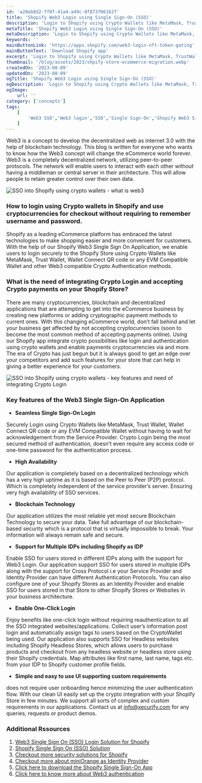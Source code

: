 ```yaml
---
id: 'a28eb8d2-ff8f-41a4-a49c-8f873f06162f'
title: 'Shopify Web3 Login using Single Sign-On (SSO)'
description: 'Login to Shopify using Crypto Wallets like MetaMask, TrustWallet, Wallet Connect & enable Web3 based Login using Single Sign On-SSO for Shopify Plus & Non-Plus.'
metaTitle: 'Shopify Web3 Login using Single Sign-On (SSO)'
metaDescription: 'Login to Shopify using Crypto Wallets like MetaMask, TrustWallet, Wallet Connect & enable Web3 based Login using Single Sign On-SSO for Shopify Plus & Non-Plus.'
keywords: ''
mainButtonLink: 'https://apps.shopify.com/web3-login-nft-token-gating'
mainButtonText: 'Download Shopify app'
excerpt: 'Login to Shopify using Crypto Wallets like MetaMask, TrustWallet, Wallet Connect & enable Web3 based Login using Single Sign On-SSO for Shopify Plus & Non-Plus.'
thumbnail: '/blog/assets/2023/shpify-store-ecommerce-migration.webp'
createdOn: '2023-08-09'
updatedOn: '2023-08-09'
ogTitle: 'Shopify Web3 Login using Single Sign-On (SSO)'
ogDescription: 'Login to Shopify using Crypto Wallets like MetaMask, TrustWallet, Wallet Connect & enable Web3 based Login using Single Sign On-SSO for Shopify Plus & Non-Plus.'
ogImage:
    url: ''
category: ['concepts']
tags:
    [
		'Web3 SSO','Web3 login','SSO','Single Sign-On','Shopify Web3 Single Sign','MFA','2FA','Security'
    ]
---
```


Web3 is a concept to develop the decentralized web as internet 3.0 with the help of blockchain technology. This blog is written for everyone who wants to know how the Web3 concept will change the eCommerce world forever. Web3 is a completely decentralized network, utilizing peer-to-peer protocols. The network will enable users to interact with each other without having a middleman or central server in their architecture. This will allow people to retain greater control over their own data.

![SSO into Shopify using crypto wallets - what is web3](/blog/assets/2023/shpify-store-ecommerce-migration.webp)

### How to login using Crypto wallets in Shopify and use cryptocurrencies for checkout without requiring to remember username and password.
Shopify as a leading eCommerce platform has embraced the latest technologies to make shopping easier and more convenient for customers. With the help of our Shopify Web3 Single Sign On Application, we enable users to login securely to the Shopify Store using Crypto Wallets like MetaMask, Trust Wallet, Wallet Connect QR code or any EVM Compatible Wallet and other Web3 compatible Crypto Authentication methods.

### What is the need of integrating Crypto Login and accepting Crypto payments on your Shopify Store?
There are many cryptocurrencies, blockchain and decentralized applications that are attempting to get into the eCommerce business by creating new platforms or adding cryptographic payment methods to current ones. With this changing eCommerce world, don’t fall behind and let your business get affected by not accepting cryptocurrencies (soon to become the most common method of accepting payments online). Using our Shopify app integrate crypto possibilities like login and authentication using crypto wallets and enable payments cryptocurrencies via and more. The era of Crypto has just begun but it is always good to get an edge over your competitors and add such features for your store that can help in giving a better experience for your customers.

![SSO into Shopify using crypto wallets - key features and need of integrating Crypto Login](/blog/assets/2023/features-web3.webp)

### Key features of the Web3 Single Sign-On Application

- **Seamless Single Sign-On Login**

Securely Login using Crypto Wallets like MetaMask, Trust Wallet, Wallet Connect QR code or any EVM Compatible Wallet without having to wait for acknowledgement from the Service Provider. Crypto Login being the most secured method of authentication, doesn’t even require any access code or one-time password for the authentication process.
&nbsp; 
- **High Availability** 

Our application is completely based on a decentralized technology which has a very high uptime as it is based on the Peer to Peer (P2P) protocol. Which is completely independent of the service provider’s server. Ensuring very high availability of SSO services.
&nbsp; 
- **Blockchain Technology** 

Our application utilizes the most reliable yet most secure Blockchain Technology to secure your data. Take full advantage of our blockchain-based security which is a protocol that is virtually impossible to break. Your information will always remain safe and secure.
&nbsp; 
- **Support for Multiple IDPs including Shopify as IDP** 

Enable SSO for users stored in different IDPs along with the support for Web3 Login. Our application support SSO for users stored in multiple IDPs along with the support for Cross Protocol i.e your Service Provider and Identity Provider can have different Authentication Protocols. You can also configure one of your Shopify Stores as an Identity Provider and enable SSO for users stored in that Store to other Shopify Stores or Websites in your business architecture.
&nbsp; 
- **Enable One-Click Login** 

Enjoy benefits like one-click login without requiring reauthentication to all the SSO integrated websites/applications. Collect user’s information post login and automatically assign tags to users based on the CryptoWallet being used. Our application also supports SSO for Headless websites including Shopify Headless Stores, which allows users to purchase products and checkout from any headless website or headless store using their Shopify credentials. Map attributes like first name, last name, tags etc. from your IDP to Shopify customer profile fields.
&nbsp; 
- **Simple and easy to use UI supporting custom requirements** 

does not require user onboarding hence minimizing the user authentication flow. With our clean UI easily set up the crypto integration with your Shopify Store in few minutes. We support all sorts of complex and custom requirements in our applications. Contact us at info@xecurify.com for any queries, requests or product demos.
&nbsp; 

### Additional Rssources
1. [Web3 Single Sign On (SSO) Login Solution for Shopify](https://plugins.miniorange.com/web3-sso-shopify)
2. [Shopify Single Sign On (SSO) Solution](https://plugins.miniorange.com/shopify-single-sign-on)
3. [Checkout more security solutions for Shopify](https://plugins.miniorange.com/shopify)
4. [Checkout more about miniOrange as Identity Provider](https://miniorange.com/)
5. [Click here to download the Shopify Single Sign-On App](https://apps.shopify.com/single-sign-onsso)
6. [Click here to know more about Web3 authentication](https://plugins.miniorange.com/web3-wordpress-login)